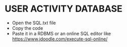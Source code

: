 # USER ACTIVITY DATABASE
- Open the SQL.txt file
- Copy the code
- Paste it in a RDBMS or an online SQL editor like
https://www.jdoodle.com/execute-sql-online/ 
